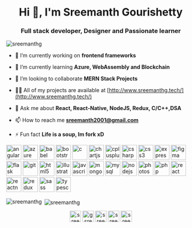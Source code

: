 <h1 align="center">Hi 👋, I'm Sreemanth Gourishetty</h1>
<h3 align="center">Full stack developer, Designer and Passionate learner</h3>

<p align="left"> <img src="https://komarev.com/ghpvc/?username=sreemanthg" alt="sreemanthg" /> </p>

- 🔭 I’m currently working on **frontend frameworks**

- 🌱 I’m currently learning **Azure, WebAssembly and Blockchain**

- 👯 I’m looking to collaborate **MERN Stack Projects**

- 👨‍💻 All of my projects are available at [http://www.sreemanthg.tech/](http://www.sreemanthg.tech/)

- 💬 Ask me about **React, React-Native, NodeJS, Redux, C/C++,DSA**

- 📫 How to reach me **sreemanth2001@gmail.com**

- ⚡ Fun fact **Life is a soup, Im fork xD**

<p align="left"><img src="https://devicons.github.io/devicon/devicon.git/icons/angularjs/angularjs-original.svg" alt="angularjs" width="40" height="40"/> <img src="https://www.vectorlogo.zone/logos/microsoft_azure/microsoft_azure-icon.svg" alt="azure" width="40" height="40"/> <img src="https://www.vectorlogo.zone/logos/babeljs/babeljs-icon.svg" alt="babel" width="40" height="40"/> <img src="https://devicons.github.io/devicon/devicon.git/icons/bootstrap/bootstrap-plain.svg" alt="bootstrap" width="40" height="40"/> <img src="https://devicons.github.io/devicon/devicon.git/icons/c/c-original.svg" alt="c" width="40" height="40"/> <img src="https://www.chartjs.org/media/logo-title.svg" alt="chartjs" width="40" height="40"/> <img src="https://devicons.github.io/devicon/devicon.git/icons/cplusplus/cplusplus-original.svg" alt="cplusplus" width="40" height="40"/> <img src="https://devicons.github.io/devicon/devicon.git/icons/csharp/csharp-original.svg" alt="csharp" width="40" height="40"/> <img src="https://devicons.github.io/devicon/devicon.git/icons/css3/css3-original-wordmark.svg" alt="css3" width="40" height="40"/> <img src="https://devicons.github.io/devicon/devicon.git/icons/express/express-original-wordmark.svg" alt="express" width="40" height="40"/> <img src="https://www.vectorlogo.zone/logos/figma/figma-icon.svg" alt="figma" width="40" height="40"/> <img src="https://www.vectorlogo.zone/logos/pocoo_flask/pocoo_flask-icon.svg" alt="flask" width="40" height="40"/> <img src="https://www.vectorlogo.zone/logos/git-scm/git-scm-icon.svg" alt="git" width="40" height="40"/> <img src="https://devicons.github.io/devicon/devicon.git/icons/html5/html5-original-wordmark.svg" alt="html5" width="40" height="40"/> <img src="https://www.vectorlogo.zone/logos/adobe_illustrator/adobe_illustrator-icon.svg" alt="illustrator" width="40" height="40"/> <img src="https://devicons.github.io/devicon/devicon.git/icons/javascript/javascript-original.svg" alt="javascript" width="40" height="40"/> <img src="https://devicons.github.io/devicon/devicon.git/icons/mongodb/mongodb-original-wordmark.svg" alt="mongodb" width="40" height="40"/> <img src="https://devicons.github.io/devicon/devicon.git/icons/mysql/mysql-original-wordmark.svg" alt="mysql" width="40" height="40"/> <img src="https://devicons.github.io/devicon/devicon.git/icons/nodejs/nodejs-original-wordmark.svg" alt="nodejs" width="40" height="40"/> <img src="https://devicons.github.io/devicon/devicon.git/icons/photoshop/photoshop-plain.svg" alt="photoshop" width="40" height="40"/> <img src="https://devicons.github.io/devicon/devicon.git/icons/php/php-original.svg" alt="php" width="40" height="40"/> <img src="https://devicons.github.io/devicon/devicon.git/icons/react/react-original-wordmark.svg" alt="react" width="40" height="40"/> <img src="https://reactnative.dev/img/header_logo.svg" alt="reactnative" width="40" height="40"/> <img src="https://devicons.github.io/devicon/devicon.git/icons/redux/redux-original.svg" alt="redux" width="40" height="40"/> <img src="https://devicons.github.io/devicon/devicon.git/icons/sass/sass-original.svg" alt="sass" width="40" height="40"/> <img src="https://devicons.github.io/devicon/devicon.git/icons/typescript/typescript-original.svg" alt="typescript" width="40" height="40"/></p>

<p><img align="left" src="https://github-readme-stats.vercel.app/api/top-langs/?username=sreemanthg&layout=compact&hide=html" alt="sreemanthg" /></p>

<p>&nbsp;<img align="center" src="https://github-readme-stats.vercel.app/api?username=sreemanthg&show_icons=true" alt="sreemanthg" /></p>

<p align="center">
<a href="https://codepen.io/sreemanthg" target="blank"><img align="center" src="https://cdn.jsdelivr.net/npm/simple-icons@3.0.1/icons/codepen.svg" alt="sreemanthg" height="30" width="30" /></a>
<a href="https://twitter.com/gsreemanth" target="blank"><img align="center" src="https://cdn.jsdelivr.net/npm/simple-icons@3.0.1/icons/twitter.svg" alt="gsreemanth" height="30" width="30" /></a>
<a href="https://linkedin.com/in/sreemanth gourishetty" target="blank"><img align="center" src="https://cdn.jsdelivr.net/npm/simple-icons@3.0.1/icons/linkedin.svg" alt="sreemanth gourishetty" height="30" width="30" /></a>
<a href="https://www.codechef.com/sreemanth" target="blank"><img align="center" src="https://cdn.jsdelivr.net/npm/simple-icons@3.1.0/icons/codechef.svg" alt="sreemanth" height="30" width="30" /></a>
<a href="https://www.leetcode.com/sreemanth14" target="blank"><img align="center" src="https://cdn.jsdelivr.net/npm/simple-icons@3.0.1/icons/leetcode.svg" alt="sreemanth14" height="30" width="30" /></a>
</p>
